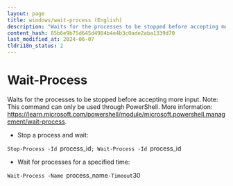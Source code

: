 ```yaml
---
layout: page
title: windows/wait-process (English)
description: "Waits for the processes to be stopped before accepting more input."
content_hash: 85b6e9b75d645d4984b4e4b3c0ade2aba1339d70
last_modified_at: 2024-06-07
tldri18n_status: 2
---
```

# Wait-Process

Waits for the processes to be stopped before accepting more input.
Note: This command can only be used through PowerShell.
More information: <https://learn.microsoft.com/powershell/module/microsoft.powershell.management/wait-process>.

- Stop a process and wait:

`Stop-Process -Id `<span class="tldr-var badge badge-pill bg-dark-lm bg-white-dm text-white-lm text-dark-dm font-weight-bold">process_id</span>`; Wait-Process -Id `<span class="tldr-var badge badge-pill bg-dark-lm bg-white-dm text-white-lm text-dark-dm font-weight-bold">process_id</span>

- Wait for processes for a specified time:

`Wait-Process -Name `<span class="tldr-var badge badge-pill bg-dark-lm bg-white-dm text-white-lm text-dark-dm font-weight-bold">process_name</span>` -Timeout `<span class="tldr-var badge badge-pill bg-dark-lm bg-white-dm text-white-lm text-dark-dm font-weight-bold">30</span>
